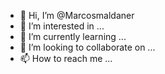 - 👋 Hi, I’m @Marcosmaldaner
- 👀 I’m interested in ...
- 🌱 I’m currently learning ...
- 💞️ I’m looking to collaborate on ...
- 📫 How to reach me ...

<!---
Marcosmaldaner/Marcosmaldaner is a ✨ special ✨ repository because its `README.md` (this file) appears on your GitHub profile.
You can click the Preview link to take a look at your changes.
--->
